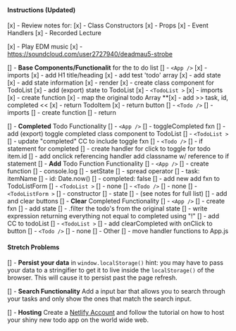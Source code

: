 #### Instructions (Updated)

[x] - Review notes for:
  [x] - Class Constructors
  [x] - Props
  [x] - Event Handlers
  [x] - Recorded Lecture

[x] - Play EDM music
  [x] - https://soundcloud.com/user2727940/deadmau5-strobe

[] - **Base Components/Functionalit** for the to do list
  [] - `<App />`
    [x] - imports
    [x] - add H1 title/heading
    [x] - add test 'todo' array
    [x] - add state
      [x] - add state information
    [x] - render
      [x] - create class component for TodoList
      [x] - add (export) state to TodoList
  [x] - `<TodoList >`
    [x] - imports
    [x] - create function
      [x] - map the original todo Array
        **[x] - add >> task, id, completed << 
      [x] - return TodoItem
      [x] - return button
  [] - `<Todo />` 
    [] - imports 
    [] - create function 
      [] - return 

[] - **Completed** Todo Functionality
  [] - `<App />`
    [] - toggleCompleted fxn
    [] - add (export) toggle completed class component to TodoList
  [] - `<TodoList >`
    [] - update "completed" CC to include toggle fxn
  [] - `<Todo />` 
    [] - if statement for completed
    [] - create handler for click to toggle for todo item.id
    [] - add onclick referencing handler add classname w/ reference to if statement
[] - **Add** Todo Function Functionality
  [] - `<App />`
    [] - create function
    [] - console.log
    [] - setState
      [] - spread operator
      [] - task: itemName
      [] - id: Date.now()
      [] - completed: false
    [] - add new add fxn to TodoListForm
  [] - `<TodoList >`
    [] - none
  [] - `<Todo />` 
    [] - none
  [] - `<TodoListForm >`
    [] - constructor
      [] - state
      [] - (see notes for full list)
      [] - add and clear buttons
[] - **Clear** Completed Functionality
  [] - `<App />`
      [] - create fxn
        [] - add state
        [] - .filter the todo's from the original state
        [] - write expression returning everything not equal to completed using "!"
      [] - add CC to todoList
  [] - `<TodoList >`
    [] - add clearCompleted with onClick to button 
  [] - `<Todo />`
    [] - none
[] - Other
  [] - move handler functions to App.js



#### Stretch Problems

[] - **Persist your data** in `window.localStorage()` hint: you may have to pass your data to a stringifier to get it to live inside the `localStorage()` of the browser. This will cause it to persist past the page refresh.

[] - **Search Functionality** Add a input bar that allows you to search through your tasks and only show the ones that match the search input.

[] - **Hosting** Create a [Netlify Account](https://www.netlify.com/) and follow the tutorial on how to host your shiny new todo app on the world wide web.
